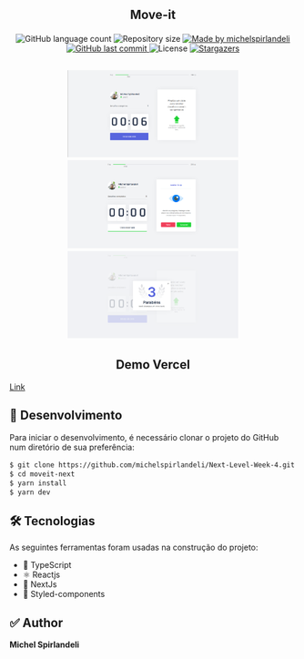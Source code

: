 <h2 align="center">
  <p>Move-it</p>
</h2>

<p align="center">
  <img alt="GitHub language count" src="https://img.shields.io/github/languages/count/michelspirlandeli/Next-Level-Week-4?color=%2304D361">

  <img alt="Repository size" src="https://img.shields.io/github/repo-size/michelspirlandeli/Next-Level-Week-4">
  	
  <a href="https://www.linkedin.com/in/gabriel-pereira-oliveira-78b1801ab/">
    <img alt="Made by michelspirlandeli" src="https://img.shields.io/badge/made%20by-michelspirlandeli-%2304D361">
  </a>
	  
  <a href="https://github.com/michelspirlandeli/Next-Level-Week-4/commits/master">
    <img alt="GitHub last commit" src="https://img.shields.io/github/last-commit/michelspirlandeli/Next-Level-Week-4">
  </a>

  <img alt="License" src="https://img.shields.io/badge/license-MIT-brightgreen">
  
  <a href="https://github.com/michelspirlandeli/Next-Level-Week-4/stargazers">
    <img alt="Stargazers" src="https://img.shields.io/github/stars/michelspirlandeli/Next-Level-Week-4?style=social">
  </a>
</p>

<h2 align="center">
  <img alt="Move-it" title="#Move-it" src="/moveit-next/public/home.png" width="300px" />
  <img alt="Move-it" title="#Move-it" src="/moveit-next/public/desafio.png" width="300px" />
  <img alt="Move-it" title="#Move-it" src="/moveit-next/public/nivel.png" width="300px" />
</h2>

<span align="center">
	<h2>Demo Vercel</h2>
  <a href="https://moveit-next-orcin-five.vercel.app/" >Link</a>
</span>

## 🎲 Desenvolvimento

Para iniciar o desenvolvimento, é necessário clonar o projeto do GitHub num diretório de sua preferência:

```
$ git clone https://github.com/michelspirlandeli/Next-Level-Week-4.git
$ cd moveit-next
$ yarn install
$ yarn dev

```
## 🛠 Tecnologias

As seguintes ferramentas foram usadas na construção do projeto:
- 🔵 TypeScript
- ⚛️ Reactjs
- 🔼 NextJs
- 💅 Styled-components

## ✅ Author

**Michel Spirlandeli**